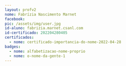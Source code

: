 ```yaml
---
layout: profv2
nome: Fabrízia Nascimento Marnet
facebook:
pic: /assets/img/user.jpg
id-aluno: fabrizia.marnet.csanl.com
id-certificado: 202204280405
certificados:
  - nome: certificado-importancia-do-nome-2022-04-28
badges:
  - nome: alfabetizacao-nome-proprio
  - nome: o-nome-da-gente-1
---
```

